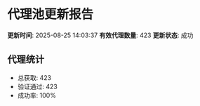 # 代理池更新报告

**更新时间**: 2025-08-25 14:03:37
**有效代理数量**: 423
**更新状态**:  成功

## 代理统计
- 总获取: 423
- 验证通过: 423
- 成功率: 100%
